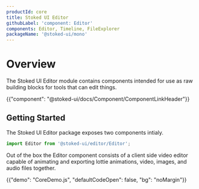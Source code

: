 ```yaml
---
productId: core
title: Stoked UI Editor
githubLabel: 'component: Editor'
components: Editor, Timeline, FileExplorer
packageName: '@stoked-ui/mono'
---
```


# Overview

<p class="description">The Stoked UI Editor module contains components intended for use as raw building blocks for tools that can edit things.</p>

{{"component": "@stoked-ui/docs/Component/ComponentLinkHeader"}}

## Getting Started

The Stoked UI Editor package exposes two components intialy.

```jsx
import Editor from '@stoked-ui/editor/Editor';
```

Out of the box the Editor component consists of a client side video editor capable of animating and exporting lottie animations, video, images, and audio files together.

{{"demo": "CoreDemo.js", "defaultCodeOpen": false, "bg": "noMargin"}}
